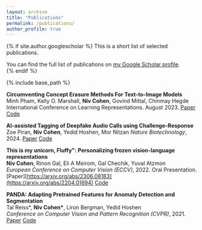 ```yaml
---
layout: archive
title: "Publications"
permalink: /publications/
author_profile: true
---
```

{% if site.author.googlescholar %}
This is a short list of selected publications.
  <div class="wordwrap">You can find the full list of publications on <a href="{{site.author.googlescholar}}">my Google Scholar profile</a>.</div>
{% endif %}

{% include base_path %}



**Circumventing Concept Erasure Methods For Text-to-Image Models** 
<br> Minh Pham, Kelly O. Marshall, <b>Niv Cohen</b>, Govind Mittal, Chinmay Hegde <br> International Conference on Learning Representations. August 2023. [Paper](https://arxiv.org/abs/2306.08183) [Code](https://nyu-dice-lab.github.io/CCE/])

**AI-assisted Tagging of Deepfake Audio Calls using Challenge-Response**
Zoe Piran, <b>Niv Cohen</b>, Yedid Hoshen, Mor Nitzan
<i>Nature Biotechnology</i>, 2024. [Paper](https://www.nature.com/articles/s41587-023-02079-x) [Code](https://github.com/nitzanlab/biolord)

**This is my unicorn, Fluffy": Personalizing frozen vision-language representations**
<br> <b>Niv Cohen</b>, Rinon Gal, Eli A Meirom, Gal Chechik, Yuval Atzmon <br> <i>European Conference on Computer Vision (ECCV)</i>, 2022. Oral Presentation.
[Paper][https://arxiv.org/abs/2306.08183](https://arxiv.org/abs/2204.01694) [Code](https://github.com/NVlabs/PALAVRA)

**PANDA: Adapting Pretrained Features for Anomaly Detection and Segmentation** 
<br> Tal Reiss*, <b>Niv Cohen*</b>, Liron Bergman, Yedid Hoshen <br> <i>Conference on Computer Vision and Pattern Recognition (CVPR)</i>, 2021.
[Paper]("https://arxiv.org/pdf/2010.05903.pdf?fbclid=IwAR2u4Vi2mAUctmRCKb6CGaDJePRAquyJmGEcNTFjNeHydV7vo-VxGSJmxHA)  [Code](https://github.com/talreiss/PANDA)
